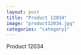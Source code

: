 ```yaml
---
layout: post
title: "Product 12034"
image: "product12034.jpg"
categories: "category1"
---
```

Product 12034
